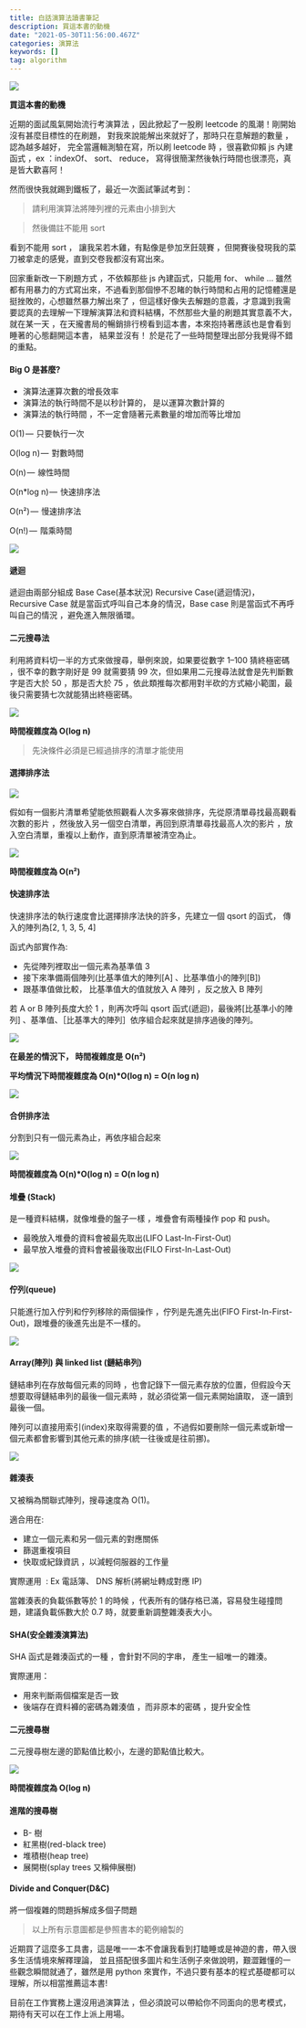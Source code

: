 ```yaml
---
title: 白話演算法讀書筆記
description: 買這本書的動機
date: "2021-05-30T11:56:00.467Z"
categories: 演算法
keywords: []
tag: algorithm
---
```


![](/img/1__tSdzklVroiUHGZPQmV1okg.jpeg)

**買這本書的動機**

近期的面試風氣開始流行考演算法 ，因此掀起了一股刷 leetcode 的風潮！剛開始沒有甚麼目標性的在刷題， 對我來說能解出來就好了，那時只在意解題的數量 ，認為越多越好， 完全當邏輯測驗在寫，所以刷 leetcode 時 ，很喜歡仰賴 js 內建函式 ，ex ：indexOf、 sort、 reduce， 寫得很簡潔然後執行時間也很漂亮，真是皆大歡喜阿！

然而很快我就踢到鐵板了，最近一次面試筆試考到：

> 請利用演算法將陣列裡的元素由小排到大

> 然後備註不能用 sort

看到不能用 sort ， 讓我呆若木雞，有點像是參加烹飪競賽 ，但開賽後發現我的菜刀被拿走的感覺，直到交卷我都沒有寫出來。

回家重新改一下刷題方式 ，不依賴那些 js 內建函式，只能用 for、 while … 雖然都有用暴力的方式寫出來，不過看到那個慘不忍睹的執行時間和占用的記憶體還是挺挫敗的，心想雖然暴力解出來了 ，但這樣好像失去解題的意義，才意識到我需要認真的去理解一下理解演算法和資料結構，不然那些大量的刷題其實意義不大，就在某一天 ，在天攏書局的暢銷排行榜看到這本書，本來抱持著應該也是會看到睡著的心態翻開這本書， 結果並沒有！ 於是花了一些時間整理出部分我覺得不錯的重點。

#### Big O 是甚麼?

- 演算法運算次數的增長效率
- 演算法的執行時間不是以秒計算的， 是以運算次數計算的
- 演算法的執行時間 ，不一定會隨著元素數量的增加而等比增加

O(1) —  只要執行一次

O(log n) —  對數時間

O(n) —  線性時間

O(n\*log n) —  快速排序法

O(n²) —  慢速排序法

O(n!) —  階乘時間

![](/img/1__3XldQF3OxPI28TxKmD8ybw.png)

#### 遞迴

遞迴由兩部分組成 Base Case(基本狀況) Recursive Case(遞迴情況)，Recursive Case 就是當函式呼叫自己本身的情況，Base case 則是當函式不再呼叫自己的情況 ，避免進入無限循環。

#### 二元搜尋法

利用將資料切一半的方式來做搜尋，舉例來說，如果要從數字 1–100 猜終極密碼 ，很不幸的數字剛好是 99 就需要猜 99 次，但如果用二元搜尋法就會是先判斷數字是否大於 50 ，那是否大於 75 ，依此類推每次都用對半砍的方式縮小範圍，最後只需要猜七次就能猜出終極密碼。

![](/img/1__0Z9Z8W__Iqn4JZaeyLMPpJw.png)

**時間複雜度為 O(log n)**

> 先決條件必須是已經過排序的清單才能使用

#### 選擇排序法

![](/img/1__HgPbnNPqy0HDKVYNyjrvHw.png)

假如有一個影片清單希望能依照觀看人次多寡來做排序，先從原清單尋找最高觀看次數的影片 ，然後放入另一個空白清單，再回到原清單尋找最高人次的影片 ，放入空白清單，重複以上動作，直到原清單被清空為止。

![](/img/1__qazQrH__dPGx6Oyso4gIGAA.png)

**時間複雜度為 O(n²)**

#### 快速排序法

快速排序法的執行速度會比選擇排序法快的許多，先建立一個 qsort 的函式， 傳入的陣列為\[2, 1, 3, 5, 4\]

函式內部實作為:

- 先從陣列裡取出一個元素為基準值 3
- 接下來準備兩個陣列(比基準值大的陣列\[A\] 、比基準值小的陣列\[B\])
- 跟基準值做比較， 比基準值大的值就放入 A 陣列 ，反之放入 B 陣列

若 A or B 陣列長度大於 1 ，則再次呼叫 qsort 函式(遞迴)，最後將\[比基準小的陣列\] 、基準值、［比基準大的陣列］依序組合起來就是排序過後的陣列。

![](/img/1__odRt4v__pvaHvPLmElS1__aA.png)

**在最差的情況下， 時間複雜度是 O(n²)**

**平均情況下時間複雜度為 O(n)\*O(log n) = O(n log n)**

![](/img/1__9PgLF7wGlU__gKA5YwuQelg.png)

#### 合併排序法

分割到只有一個元素為止，再依序組合起來

![](/img/1__kbxOdsWJHlvUYjxRQ1iyIA.png)

**時間複雜度為 O(n)\*O(log n) = O(n log n)**

#### 堆疊 (Stack)

是一種資料結構，就像堆疊的盤子一樣 ，堆疊會有兩種操作 pop 和 push。

- 最晚放入堆疊的資料會被最先取出(LIFO Last-In-First-Out)
- 最早放入堆疊的資料會被最後取出(FILO First-In-Last-Out)

![](/img/1__8rJUAfSJ5aHpP9xrXfdPJQ.png)

#### 佇列(queue)

只能進行加入佇列和佇列移除的兩個操作 ，佇列是先進先出(FIFO First-In-First-Out)，跟堆疊的後進先出是不一樣的。

![](/img/1__ghGD__P0OMK2vkrxx22Pf6A.png)

#### Array(陣列) 與 linked list (鏈結串列)

鏈結串列在存放每個元素的同時 ，也會記錄下一個元素存放的位置，但假設今天想要取得鏈結串列的最後一個元素時 ，就必須從第一個元素開始讀取， 逐一讀到最後一個。

陣列可以直接用索引(index)來取得需要的值 ，不過假如要刪除一個元素或新增一個元素都會影響到其他元素的排序(統一往後或是往前挪)。

![](/img/1__GWgos2E5lj80w6mCI__oRMw.png)

#### 雜湊表

又被稱為關聯式陣列，搜尋速度為 O(1)。

適合用在:

- 建立一個元素和另一個元素的對應關係
- 篩選重複項目
- 快取或紀錄資訊 ，以減輕伺服器的工作量

實際運用  : Ex 電話簿、 DNS 解析(將網址轉成對應 IP)

當雜湊表的負載係數等於 1 的時候 ，代表所有的儲存格已滿，容易發生碰撞問題，建議負載係數大於 0.7 時，就要重新調整雜湊表大小。

#### SHA(安全雜湊演算法)

SHA 函式是雜湊函式的一種 ，會針對不同的字串， 產生一組唯一的雜湊。

實際運用：

- 用來判斷兩個檔案是否一致
- 後端存在資料褲的密碼為雜湊值 ，而非原本的密碼 ，提升安全性

#### 二元搜尋樹

二元搜尋樹左邊的節點值比較小，左邊的節點值比較大。

![](/img/1__axGndBsvkBJZCz796u__0Pg.png)

**時間複雜度為 O(log n)**

#### 進階的搜尋樹

- B- 樹
- 紅黑樹(red-black tree)
- 堆積樹(heap tree)
- 展開樹(splay trees 又稱伸展樹)

#### Divide and Conquer(D&C)

將一個複雜的問題拆解成多個子問題

> 以上所有示意圖都是參照書本的範例繪製的

近期買了這麼多工具書，這是唯一一本不會讓我看到打瞌睡或是神遊的書，帶入很多生活情境來解釋理論， 並且搭配很多圖片和生活例子來做說明，艱澀難懂的一些觀念瞬間就通了，雖然是用 python 來實作，不過只要有基本的程式基礎都可以理解，所以相當推薦這本書!

目前在工作實務上還沒用過演算法 ，但必須說可以帶給你不同面向的思考模式，期待有天可以在工作上派上用場。
